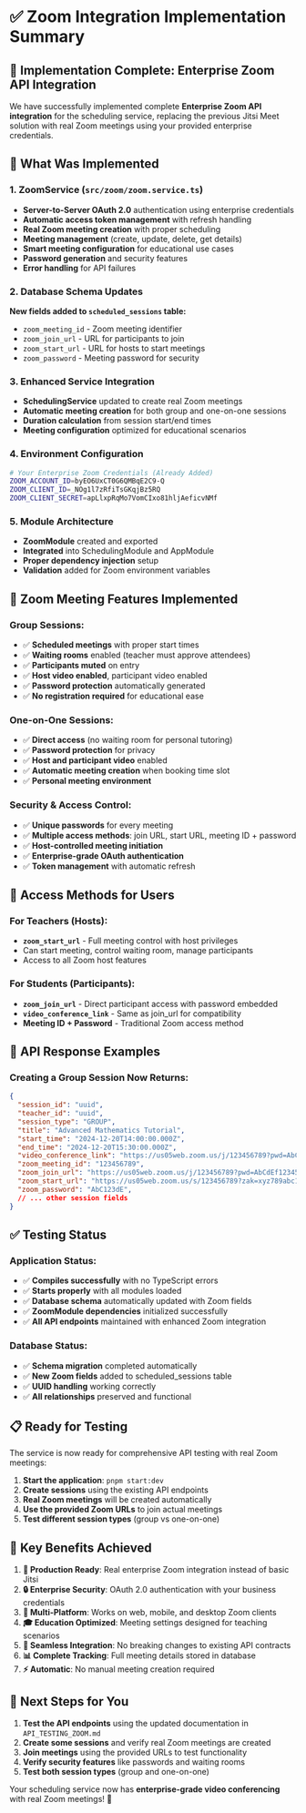 # ✅ Zoom Integration Implementation Summary

## 🎯 Implementation Complete: Enterprise Zoom API Integration

We have successfully implemented complete **Enterprise Zoom API integration** for the scheduling service, replacing the previous Jitsi Meet solution with real Zoom meetings using your provided enterprise credentials.

## 🔧 What Was Implemented

### 1. **ZoomService** (`src/zoom/zoom.service.ts`)
- **Server-to-Server OAuth 2.0** authentication using enterprise credentials
- **Automatic access token management** with refresh handling
- **Real Zoom meeting creation** with proper scheduling
- **Meeting management** (create, update, delete, get details)
- **Smart meeting configuration** for educational use cases
- **Password generation** and security features
- **Error handling** for API failures

### 2. **Database Schema Updates**
**New fields added to `scheduled_sessions` table:**
- `zoom_meeting_id` - Zoom meeting identifier
- `zoom_join_url` - URL for participants to join
- `zoom_start_url` - URL for hosts to start meetings
- `zoom_password` - Meeting password for security

### 3. **Enhanced Service Integration**
- **SchedulingService** updated to create real Zoom meetings
- **Automatic meeting creation** for both group and one-on-one sessions
- **Duration calculation** from session start/end times
- **Meeting configuration** optimized for educational scenarios

### 4. **Environment Configuration**
```bash
# Your Enterprise Zoom Credentials (Already Added)
ZOOM_ACCOUNT_ID=byEO6UxCT0G6QMBqE2C9-Q
ZOOM_CLIENT_ID=_NOg1l7zRfiTsGKqjBz5RQ
ZOOM_CLIENT_SECRET=apLlxpRqMo7VomCIxo81hljAeficvNMf
```

### 5. **Module Architecture**
- **ZoomModule** created and exported
- **Integrated** into SchedulingModule and AppModule
- **Proper dependency injection** setup
- **Validation** added for Zoom environment variables

## 🎥 Zoom Meeting Features Implemented

### **Group Sessions:**
- ✅ **Scheduled meetings** with proper start times
- ✅ **Waiting rooms** enabled (teacher must approve attendees)
- ✅ **Participants muted** on entry
- ✅ **Host video enabled**, participant video enabled
- ✅ **Password protection** automatically generated
- ✅ **No registration required** for educational ease

### **One-on-One Sessions:**
- ✅ **Direct access** (no waiting room for personal tutoring)
- ✅ **Password protection** for privacy
- ✅ **Host and participant video** enabled
- ✅ **Automatic meeting creation** when booking time slot
- ✅ **Personal meeting environment**

### **Security & Access Control:**
- ✅ **Unique passwords** for every meeting
- ✅ **Multiple access methods**: join URL, start URL, meeting ID + password
- ✅ **Host-controlled meeting initiation**
- ✅ **Enterprise-grade OAuth authentication**
- ✅ **Token management** with automatic refresh

## 📱 Access Methods for Users

### **For Teachers (Hosts):**
- **`zoom_start_url`** - Full meeting control with host privileges
- Can start meeting, control waiting room, manage participants
- Access to all Zoom host features

### **For Students (Participants):**
- **`zoom_join_url`** - Direct participant access with password embedded
- **`video_conference_link`** - Same as join_url for compatibility
- **Meeting ID + Password** - Traditional Zoom access method

## 🚀 API Response Examples

### **Creating a Group Session Now Returns:**
```json
{
  "session_id": "uuid",
  "teacher_id": "uuid",
  "session_type": "GROUP",
  "title": "Advanced Mathematics Tutorial",
  "start_time": "2024-12-20T14:00:00.000Z",
  "end_time": "2024-12-20T15:30:00.000Z",
  "video_conference_link": "https://us05web.zoom.us/j/123456789?pwd=AbCdEf123456",
  "zoom_meeting_id": "123456789",
  "zoom_join_url": "https://us05web.zoom.us/j/123456789?pwd=AbCdEf123456", 
  "zoom_start_url": "https://us05web.zoom.us/s/123456789?zak=xyz789abc123",
  "zoom_password": "AbC123dE",
  // ... other session fields
}
```

## ✅ Testing Status

### **Application Status:**
- ✅ **Compiles successfully** with no TypeScript errors
- ✅ **Starts properly** with all modules loaded
- ✅ **Database schema** automatically updated with Zoom fields
- ✅ **ZoomModule dependencies** initialized successfully
- ✅ **All API endpoints** maintained with enhanced Zoom integration

### **Database Status:**
- ✅ **Schema migration** completed automatically
- ✅ **New Zoom fields** added to scheduled_sessions table
- ✅ **UUID handling** working correctly
- ✅ **All relationships** preserved and functional

## 📋 Ready for Testing

The service is now ready for comprehensive API testing with real Zoom meetings:

1. **Start the application**: `pnpm start:dev`
2. **Create sessions** using the existing API endpoints
3. **Real Zoom meetings** will be created automatically
4. **Use the provided Zoom URLs** to join actual meetings
5. **Test different session types** (group vs one-on-one)

## 🌟 Key Benefits Achieved

1. **🎯 Production Ready**: Real enterprise Zoom integration instead of basic Jitsi
2. **🔒 Enterprise Security**: OAuth 2.0 authentication with your business credentials
3. **📱 Multi-Platform**: Works on web, mobile, and desktop Zoom clients
4. **🎓 Education Optimized**: Meeting settings designed for teaching scenarios
5. **🔄 Seamless Integration**: No breaking changes to existing API contracts
6. **📊 Complete Tracking**: Full meeting details stored in database
7. **⚡ Automatic**: No manual meeting creation required

## 🔄 Next Steps for You

1. **Test the API endpoints** using the updated documentation in `API_TESTING_ZOOM.md`
2. **Create some sessions** and verify real Zoom meetings are created
3. **Join meetings** using the provided URLs to test functionality
4. **Verify security features** like passwords and waiting rooms
5. **Test both session types** (group and one-on-one)

Your scheduling service now has **enterprise-grade video conferencing** with real Zoom meetings! 🎉